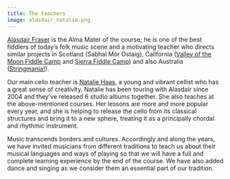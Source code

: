 ```yaml
---
title: The teachers
image: alasdair_natalie.png
---
```


[Alasdair Fraser](https://www.alasdairfraser.com/) is the Alma Mater of the course; he is one of the best fiddlers of today’s folk music scene and a motivating teacher who directs similar projects in Scotland (Sabhal Mòr Ostaig), California ([Valley of the Moon Fiddle Camp](http://www.valleyofthemoon.org/) and [Sierra Fiddle Camp](http://www.sierrafiddlecamp.org/)) and also Australia ([Stringmania!](https://www.stringmaniacamp.com/)).

Our main cello teacher is [Natalie Haas](https://www.nataliehaas.com/), a young and vibrant cellist who has a great sense of creativity. Natalie has been touring with Alasdair since 2004 and they’ve released 6 studio albums together. She also teaches at the above-mentioned courses. Her lessons are more and more popular every year, and she is helping to release the cello from its classical structures and bring it to a new sphere, treating it as a principally chordal and rhythmic instrument.

Music transcends borders and cultures. Accordingly and along the years, we have invited musicians from different traditions to teach us about their musical languages and ways of playing so that we will have a full and complete learning experience by the end of the course. We have also added dance and singing as we consider them an essential part of our tradition.
